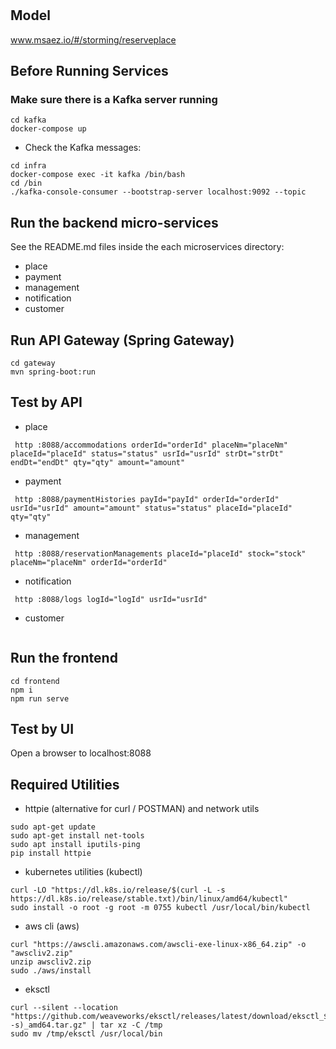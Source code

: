 # 

## Model
www.msaez.io/#/storming/reserveplace

## Before Running Services
### Make sure there is a Kafka server running
```
cd kafka
docker-compose up
```
- Check the Kafka messages:
```
cd infra
docker-compose exec -it kafka /bin/bash
cd /bin
./kafka-console-consumer --bootstrap-server localhost:9092 --topic
```

## Run the backend micro-services
See the README.md files inside the each microservices directory:

- place
- payment
- management
- notification
- customer


## Run API Gateway (Spring Gateway)
```
cd gateway
mvn spring-boot:run
```

## Test by API
- place
```
 http :8088/accommodations orderId="orderId" placeNm="placeNm" placeId="placeId" status="status" usrId="usrId" strDt="strDt" endDt="endDt" qty="qty" amount="amount" 
```
- payment
```
 http :8088/paymentHistories payId="payId" orderId="orderId" usrId="usrId" amount="amount" status="status" placeId="placeId" qty="qty" 
```
- management
```
 http :8088/reservationManagements placeId="placeId" stock="stock" placeNm="placeNm" orderId="orderId" 
```
- notification
```
 http :8088/logs logId="logId" usrId="usrId" 
```
- customer
```
```


## Run the frontend
```
cd frontend
npm i
npm run serve
```

## Test by UI
Open a browser to localhost:8088

## Required Utilities

- httpie (alternative for curl / POSTMAN) and network utils
```
sudo apt-get update
sudo apt-get install net-tools
sudo apt install iputils-ping
pip install httpie
```

- kubernetes utilities (kubectl)
```
curl -LO "https://dl.k8s.io/release/$(curl -L -s https://dl.k8s.io/release/stable.txt)/bin/linux/amd64/kubectl"
sudo install -o root -g root -m 0755 kubectl /usr/local/bin/kubectl
```

- aws cli (aws)
```
curl "https://awscli.amazonaws.com/awscli-exe-linux-x86_64.zip" -o "awscliv2.zip"
unzip awscliv2.zip
sudo ./aws/install
```

- eksctl 
```
curl --silent --location "https://github.com/weaveworks/eksctl/releases/latest/download/eksctl_$(uname -s)_amd64.tar.gz" | tar xz -C /tmp
sudo mv /tmp/eksctl /usr/local/bin
```

